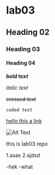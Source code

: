 # lab03
## Heading 02
### Heading 03
#### Heading 04

***bold text***

_italic text_

~~crossed text~~

```coded text```

[hello this a link](https://www.youtube.com/)


![Alt Text](https://images.ctfassets.net/zsyyd4yzh6xx/gg7cZRYwEW193Wo2ZXaOU/ef82aca6cc83a73dfadf95d1f3805769/code_icon_green.svg?f=center&fit=thumb&h=360&w=640 "Optional Title Text")

this is lab03 repo

1.asas
2.sjdsd


-hek
-what
